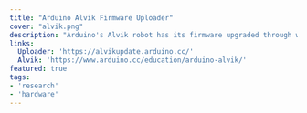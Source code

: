 ```yaml
---
title: "Arduino Alvik Firmware Uploader"
cover: "alvik.png"
description: "Arduino's Alvik robot has its firmware upgraded through web serial on a website I developed for Arduino."
links:
  Uploader: 'https://alvikupdate.arduino.cc/'
  Alvik: 'https://www.arduino.cc/education/arduino-alvik/'
featured: true
tags:
- 'research'
- 'hardware'
---
```

